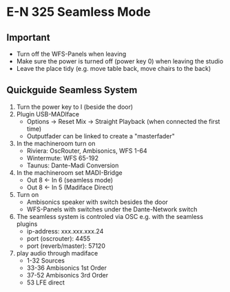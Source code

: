 # E-N 325 Seamless Mode

## Important
- Turn off the WFS-Panels when leaving
- Make sure the power is turned off (power key 0) when leaving the studio
- Leave the place tidy (e.g. move table back, move chairs to the back)


## Quickguide Seamless System
1. Turn the power key to I (beside the door)
2. Plugin USB-MADIface
    - Options -> Reset Mix -> Straight Playback (when connected the first time)
    - Outputfader can be linked to create a "masterfader"
3. In the machineroom turn on
    - Riviera: OscRouter, Ambisonics, WFS 1-64
    - Wintermute: WFS 65-192
    - Taunus: Dante-Madi Conversion
4. In the machineroom set MADI-Bridge
    - Out 8 <- In 6 (seamless mode)
    - Out 8 <- In 5 (Madiface Direct)
5. Turn on
    - Ambisonics speaker with switch besides the door
    - WFS-Panels with switches under the Dante-Network switch
6. The seamless system is controled via OSC e.g. with the seamless plugins
    - ip-address: xxx.xxx.xxx.24
    - port (oscrouter): 4455
    - port (reverb/master): 57120
7. play audio through madiface
    - 1-32 Sources 
    - 33-36 Ambisonics 1st Order
    - 37-52 Ambisonics 3rd Order
    - 53 LFE direct